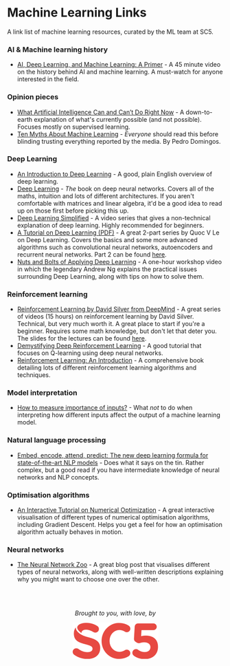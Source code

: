 # Machine Learning Links

A link list of machine learning resources, curated by the ML team at SC5.

### AI & Machine learning history

* [AI, Deep Learning, and Machine Learning: A Primer](http://a16z.com/2016/06/10/ai-deep-learning-machines/) - A 45 minute video on the history behind AI and machine learning. A must-watch for anyone interested in the field.


### Opinion pieces

* [What Artificial Intelligence Can and Can’t Do Right Now](https://hbr.org/2016/11/what-artificial-intelligence-can-and-cant-do-right-now) - A down-to-earth explanation of what's currently possible (and not possible). Focuses mostly on supervised learning.
* [Ten Myths About Machine Learning](https://medium.com/@pedromdd/ten-myths-about-machine-learning-d888b48334a3#.udop91xpg) - _Everyone_ should read this before blinding trusting everything reported by the media. By Pedro Domingos.

### Deep Learning

* [An Introduction to Deep Learning](http://blog.algorithmia.com/introduction-to-deep-learning-2016/) - A good, plain English overview of deep learning.
* [Deep Learning](http://www.deeplearningbook.org) - _The_ book on deep neural networks. Covers all of the maths, intuition and lots of different architectures. If you aren't comfortable with matrices and linear algebra, it'd be a good idea to read up on those first before picking this up.
* [Deep Learning Simplified](https://www.youtube.com/watch?v=b99UVkWzYTQ&list=PLjJh1vlSEYgvGod9wWiydumYl8hOXixNu) - A video series that gives a non-technical explanation of deep learning. Highly recommended for beginners.
* [A Tutorial on Deep Learning (PDF)](https://cs.stanford.edu/~quocle/tutorial1.pdf) - A great 2-part series by Quoc V Le on Deep Learning. Covers the basics and some more advanced algorithms such as convolutional neural networks, autoencoders and recurrent neural networks. Part 2 can be found [here](https://cs.stanford.edu/~quocle/tutorial2.pdf).
* [Nuts and Bolts of Applying Deep Learning](https://www.youtube.com/watch?v=F1ka6a13S9I) - A one-hour workshop video in which the legendary Andrew Ng explains the practical issues surrounding Deep Learning, along with tips on how to solve them.


### Reinforcement learning

* [Reinforcement Learning by David Silver from DeepMind](https://www.youtube.com/playlist?list=PLwQyV9I_3POuVsyB3hCyl3Iieb1oWVfPP) - A great series of videos (15 hours) on reinforcement learning by David Silver. Technical, but very much worth it. A great place to start if you're a beginner. Requires some math knowledge, but don't let that deter you. The slides for the lectures can be found [here](http://www0.cs.ucl.ac.uk/staff/d.silver/web/Teaching.html).
* [Demystifying Deep Reinforcement Learning](http://neuro.cs.ut.ee/demystifying-deep-reinforcement-learning/) - A good tutorial that focuses on Q-learning using deep neural networks.
* [Reinforcement Learning: An Introduction](https://webdocs.cs.ualberta.ca/~sutton/book/the-book-2nd.html) - A comprehensive book detailing lots of different reinforcement learning algorithms and techniques.

### Model interpretation

* [How to measure importance of inputs?](ftp://ftp.sas.com/pub/neural/importance.html#linmod_comp_wgt) - What _not_ to do when interpreting how different inputs affect the output of a machine learning model.

### Natural language processing

* [Embed, encode, attend, predict: The new deep learning formula for state-of-the-art NLP models](https://explosion.ai/blog/deep-learning-formula-nlp) - Does what it says on the tin. Rather complex, but a good read if you have intermediate knowledge of neural networks and NLP concepts.

### Optimisation algorithms

* [An Interactive Tutorial on Numerical Optimization](http://www.benfrederickson.com/numerical-optimization/) - A great interactive visualisation of different types of numerical optimisation algorithms, including Gradient Descent. Helps you get a feel for how an optimisation algorithm actually behaves in motion.

### Neural networks

* [The Neural Network Zoo](http://www.asimovinstitute.org/neural-network-zoo/) - A great blog post that visualises different types of neural networks, along with well-written descriptions explaining why you might want to choose one over the other.

<br />
<br />
<p align="center"><em>Brought to you, with love, by</em></p>
<p align="center"><a href="https://sc5.io"><img src="https://github.com/SC5/sc5-machine-learning/blob/master/images/sc5logo-small.png" /></a></p>
